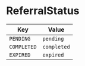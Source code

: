 # ReferralStatus

| Key | Value |
|-----|--------|
| `PENDING` | `pending` |
| `COMPLETED` | `completed` |
| `EXPIRED` | `expired` |
